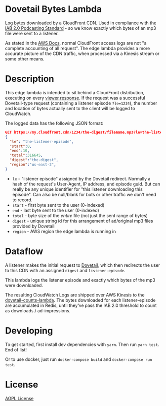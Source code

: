 # Dovetail Bytes Lambda

Log bytes downloaded by a CloudFront CDN.  Used in compliance with the [IAB 2.0 Podcasting Standard](https://www.iab.com/wp-content/uploads/2017/12/Podcast_Measurement_v2-Final-Dec2017.pdf) - so we know exactly which bytes of an mp3 file were sent to a listener.

As stated in the [AWS Docs](https://docs.aws.amazon.com/AmazonCloudFront/latest/DeveloperGuide/AccessLogs.html), normal CloudFront access logs are not "a complete accounting of all request". The edge lambda provides a more accurate picture of the CDN traffic, when processed via a Kinesis stream or some other means.

# Description

This edge lambda is intended to sit behind a CloudFront distribution, executing on every [viewer response](https://docs.aws.amazon.com/AmazonCloudFront/latest/DeveloperGuide/lambda-cloudfront-trigger-events.html).  If the request was a successful Dovetail-type request (containing a listener episode `?le=1234`), the number and location of bytes actually sent to the client will be logged to CloudWatch.

The logged data has the following JSON format:

```json
GET https://my.cloudfront.cdn/1234/the-digest/filename.mp3?le=the-listener-episode
{
  "le": "the-listener-episode",
  "start":0,
  "end":10,
  "total":316645,
  "digest":"the-digest",
  "region":"us-east-2",
}
```

- `le` - "listener episode" assigned by the Dovetail redirect. Normally a hash of the request's User-Agent, IP address, and episode guid. But can really be any unique identifier for "this listener downloading this episode". Can also be null/blank for bots or other traffic we don't need to record.
- `start` - first byte sent to the user (0-indexed)
- `end` - last byte sent to the user (0-indexed)
- `total` - byte size of the _entire_ file (not just the sent range of bytes)
- `digest` - unique string id for this arrangement of ad/original mp3 files provided by Dovetail
- `region` - AWS region the edge lambda is running in

# Dataflow

A listener makes the initial request to [Dovetail](https://github.com/PRX/internal/blob/master/devops/dovetail.md), which then redirects the user to this CDN with an assigned `digest` and `listener-episode`.

This lambda logs the listener episode and exactly which bytes of the mp3 were downloaded.

The resulting CloudWatch Logs are shipped over AWS Kinesis to the [dovetail-counts-lambda](https://github.com/PRX/dovetail-counts-lambda). The bytes downloaded for each listener-episode are accumulated in Redis, until they've pass the IAB 2.0 threshold to count as downloads / ad-impressions.

# Developing

To get started, first install dev dependencies with `yarn`.  Then run `yarn test`.  End of list!

Or to use docker, just run `docker-compose build` and `docker-compose run test`.

# License

[AGPL License](https://www.gnu.org/licenses/agpl-3.0.html)
